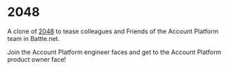 # 2048
A clone of [2048](http://gabrielecirulli.github.io/2048/) to tease colleagues and Friends of the Account Platform team in Battle.net.

Join the Account Platform engineer faces and get to the Account Platform product owner face! 